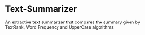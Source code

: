 # Text-Summarizer
An extractive text summarizer that compares the summary given by TextRank, Word Frequency and UpperCase algorithms

